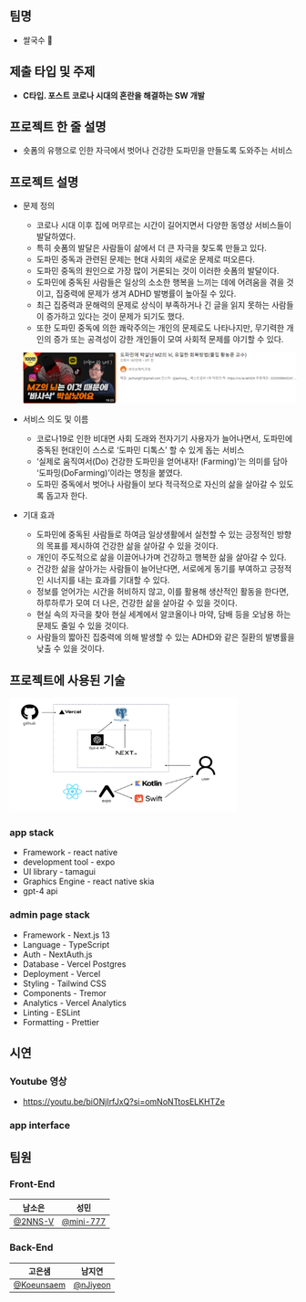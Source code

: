 
## 팀명

- 쌀국수 🍜
  

## 제출 타입 및 주제

- **C타입. 포스트 코로나 시대의 혼란을 해결하는 SW 개발**



## 프로젝트 한 줄 설명

- 숏폼의 유행으로 인한 자극에서 벗어나 건강한 도파민을 만들도록 도와주는 서비스



## 프로젝트 설명

- 문제 정의
    - 코로나 시대 이후 집에 머무르는 시간이 길어지면서 다양한 동영상 서비스들이 발달하였다.
    - 특히 숏폼의 발달은 사람들이 삶에서 더 큰 자극을 찾도록 만들고 있다.
    - 도파민 중독과 관련된 문제는 현대 사회의 새로운 문제로 떠오른다.
    - 도파민 중독의 원인으로 가장 많이 거론되는 것이 이러한 숏폼의 발달이다.
    - 도파민에 중독된 사람들은 일상의 소소한 행복을 느끼는 데에 어려움을 겪을 것이고, 집중력에 문제가 생겨 ADHD 발병률이 높아질 수 있다.
    - 최근 집중력과 문해력의 문제로 상식이 부족하거나 긴 글을 읽지 못하는 사람들이 증가하고 있다는 것이 문제가 되기도 했다.
    - 또한 도파민 중독에 의한 쾌락주의는 개인의 문제로도 나타나지만, 무기력한 개인의 증가 또는 공격성이 강한 개인들이 모여 사회적 문제를 야기할 수 있다.
    
    ![참고자료 1](./src/pic1.png)

    
- 서비스 의도 및 이름
    - 코로나19로 인한 비대면 사회 도래와 전자기기 사용자가 늘어나면서, 도파민에 중독된 현대인이 스스로 ‘도파민 디톡스’ 할 수 있게 돕는 서비스
    - ‘실제로 움직여서(Do) 건강한 도파민을 얻어내자! (Farming)’는 의미를 담아 ‘도파밍(DoFarming)’이라는 명칭을 붙였다.
    - 도파민 중독에서 벗어나 사람들이 보다 적극적으로 자신의 삶을 살아갈 수 있도록 돕고자 한다.
- 기대 효과
    - 도파민에 중독된 사람들로 하여금 일상생활에서 실천할 수 있는 긍정적인 방향의 목표를 제시하여 건강한 삶을 살아갈 수 있을 것이다.
    - 개인이 주도적으로 삶을 이끌어나가며 건강하고 행복한 삶을 살아갈 수 있다.
    - 건강한 삶을 살아가는 사람들이 늘어난다면, 서로에게 동기를 부여하고 긍정적인 시너지를 내는 효과를 기대할 수 있다.
    - 정보를 얻어가는 시간을 허비하지 않고, 이를 활용해 생산적인 활동을 한다면, 하루하루가 모여 더 나은, 건강한 삶을 살아갈 수 있을 것이다.
    - 현실 속의 자극을 찾아 현실 세계에서 알코올이나 마약, 담배 등을 오남용 하는 문제도 줄일 수 있을 것이다.
    - 사람들의 짧아진 집중력에 의해 발생할 수 있는 ADHD와 같은 질환의 발병률을 낮출 수 있을 것이다.


## 프로젝트에 사용된 기술

<img src="./src/system_diagram.png" width="400" height="200"/>

### app stack
- Framework - react native
- development tool - expo
- UI library - tamagui
- Graphics Engine - react native skia
- gpt-4 api 

### admin page stack
- Framework - Next.js 13
- Language - TypeScript
- Auth - NextAuth.js
- Database - Vercel Postgres
- Deployment - Vercel
- Styling - Tailwind CSS
- Components - Tremor
- Analytics - Vercel Analytics
- Linting - ESLint
- Formatting - Prettier


## 시연

### Youtube 영상
- https://youtu.be/biONjIrfJxQ?si=omNoNTtosELKHTZe

### app interface




## 팀원

### Front-End

| 남소은 | 성민 |
| --- | --- |
| [@2NNS-V](https://github.com/2NNS-V) | [@mini-777](https://github.com/mini-777) |

### Back-End

| 고은샘 | 남지연 |
| --- | --- |
| [@Koeunsaem](https://github.com/Koeunsaem) | [@nJiyeon](https://github.com/nJiyeon) |
